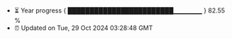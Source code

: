 - ⏳ Year progress { ████████████████████████▁▁▁▁▁▁ } 82.55 %
- ⏰ Updated on Tue, 29 Oct 2024 03:28:48 GMT

